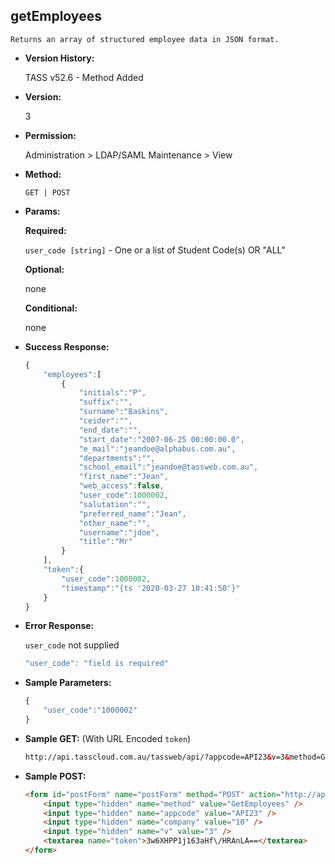 **getEmployees**
----
	Returns an array of structured employee data in JSON format.

* **Version History:**

	TASS v52.6 - Method Added

* **Version:**

	3

* **Permission:**

   Administration > LDAP/SAML Maintenance > View

* **Method:**

	`GET | POST`
  
* **Params:**

   **Required:**
 
	`user_code [string]` - One or a list of Student Code(s) OR "ALL"

   **Optional:**

	none

   **Conditional:**

	none

* **Success Response:**

    ```javascript
    {
	    "employees":[
	        {
	            "initials":"P",
	            "suffix":"",
	            "surname":"Baskins",
	            "ceider":"",
	            "end_date":"",
	            "start_date":"2007-06-25 00:00:00.0",
	            "e_mail":"jeandoe@alphabus.com.au",
	            "departments":"",
	            "school_email":"jeandoe@tassweb.com.au",
	            "first_name":"Jean",
	            "web_access":false,
	            "user_code":1000002,
	            "salutation":"",
	            "preferred_name":"Jean",
	            "other_name":"",
	            "username":"jdoe",
	            "title":"Mr"
	        }
	    ],
	    "token":{
	        "user_code":1000002,
	        "timestamp":"{ts '2020-03-27 10:41:50'}"
	    }
	}
    ```
 
* **Error Response:**

    `user_code` not supplied
    ```javascript
    "user_code": "field is required"
    ```
    
* **Sample Parameters:**

	```javascript
	{
		"user_code":"1000002"
	}
	```

* **Sample GET:** (With URL Encoded `token`)

	```HTML
	http://api.tasscloud.com.au/tassweb/api/?appcode=API23&v=3&method=GetEmployees&token=3w6XHPP1j163aHf%2FHRAnLA%3D%3D&company=10
	```
  
* **Sample POST:**

	```HTML
	<form id="postForm" name="postForm" method="POST" action="http://api.tasscloud.com.au/tassweb/api/">
		<input type="hidden" name="method" value="GetEmployees" />
		<input type="hidden" name="appcode" value="API23" />
		<input type="hidden" name="company" value="10" />
		<input type="hidden" name="v" value="3" />
		<textarea name="token">3w6XHPP1j163aHf\/HRAnLA==</textarea>
	</form>
	```